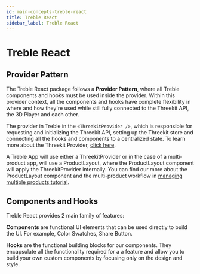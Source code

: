 ```yaml
---
id: main-concepts-treble-react
title: Treble React
sidebar_label: Treble React
---
```


# Treble React

## Provider Pattern

The Treble React package follows a **Provider Pattern**, where all Treble components and hooks must be used inside the provider. Within this provider context, all the components and hooks have complete flexibility in where and how they're used while still fully connected to the Threekit API, the 3D Player and each other.

The provider in Treble in the `<ThreekitProvider />`, which is responsible for requesting and initializing the Threekit API, setting up the Threekit store and connecting all the hooks and components to a centralized state. To learn more about the Threekit Provider, [click here](components-threekit-provider).

A Treble App will use either a ThreekitProvider or in the case of a multi-product app, will use a ProductLayout, where the ProductLayout component will apply the ThreekitProvider internally. You can find our more about the ProductLayout component and the multi-product workflow in [managing multiple products tutorial](tutorial-multi-products).

## Components and Hooks

Treble React provides 2 main family of features:

**Components** are functional UI elements that can be used directly to build the UI. For example, Color Swatches, Share Button.

**Hooks** are the functional building blocks for our components. They encapsulate all the functionality required for a a feature and allow you to build your own custom components by focusing only on the design and style.
